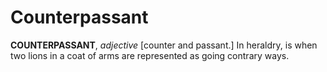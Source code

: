 # Counterpassant

**COUNTERPASSANT**, _adjective_ \[counter and passant.\] In heraldry, is when two lions in a coat of arms are represented as going contrary ways.